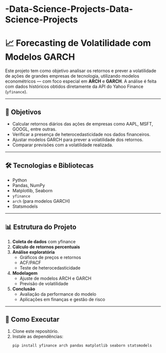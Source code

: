 # -Data-Science-Projects-Data-Science-Projects
# 📈 Forecasting de Volatilidade com Modelos GARCH

Este projeto tem como objetivo analisar os retornos e prever a volatilidade de ações de grandes empresas de tecnologia, utilizando modelos econométricos — com foco especial em **ARCH** e **GARCH**. A análise é feita com dados históricos obtidos diretamente da API do Yahoo Finance (`yfinance`).

---

## 🧠 Objetivos

- Calcular retornos diários das ações de empresas como AAPL, MSFT, GOOGL, entre outras.
- Verificar a presença de heterocedasticidade nos dados financeiros.
- Ajustar modelos GARCH para prever a volatilidade dos retornos.
- Comparar previsões com a volatilidade realizada.

---

## 🛠️ Tecnologias e Bibliotecas

- Python
- Pandas, NumPy
- Matplotlib, Seaborn
- `yfinance`
- `arch` (para modelos GARCH)
- Statsmodels

---

## 📊 Estrutura do Projeto

1. **Coleta de dados** com yfinance
2. **Cálculo de retornos percentuais**
3. **Análise exploratória**
   - Gráficos de preços e retornos
   - ACF/PACF
   - Teste de heterocedasticidade
4. **Modelagem**
   - Ajuste de modelos ARCH e GARCH
   - Previsão de volatilidade
5. **Conclusão**
   - Avaliação da performance do modelo
   - Aplicações em finanças e gestão de risco

---

## 📎 Como Executar

1. Clone este repositório.
2. Instale as dependências:
   ```bash
   pip install yfinance arch pandas matplotlib seaborn statsmodels

